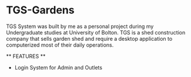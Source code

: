# TGS-Gardens

TGS System was built by me as a personal project during my Undergraduate studies at University of Bolton.
TGS is a shed construction company that sells garden shed and require a desktop application to computerized most of their daily operations.

** FEATURES **
- Login System for Admin and Outlets

